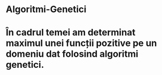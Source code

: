 # Algoritmi-Genetici
# În cadrul temei am determinat maximul unei funcții pozitive pe un domeniu dat folosind algoritmi genetici.
